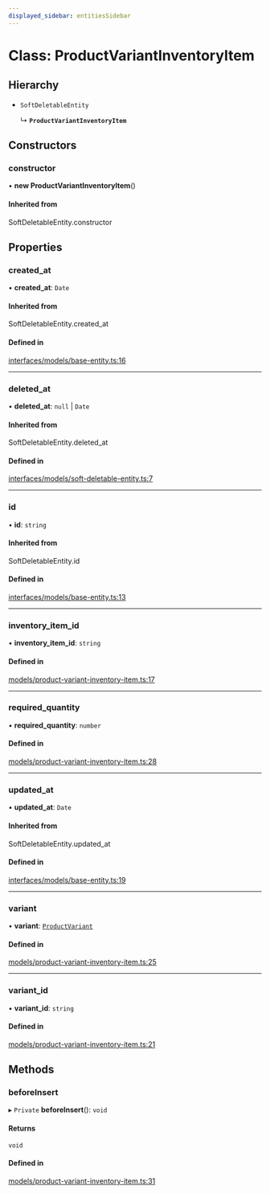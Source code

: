 ```yaml
---
displayed_sidebar: entitiesSidebar
---
```


# Class: ProductVariantInventoryItem

## Hierarchy

- `SoftDeletableEntity`

  ↳ **`ProductVariantInventoryItem`**

## Constructors

### constructor

• **new ProductVariantInventoryItem**()

#### Inherited from

SoftDeletableEntity.constructor

## Properties

### created\_at

• **created\_at**: `Date`

#### Inherited from

SoftDeletableEntity.created\_at

#### Defined in

[interfaces/models/base-entity.ts:16](https://github.com/medusajs/medusa/blob/9dcd62c73/packages/medusa/src/interfaces/models/base-entity.ts#L16)

___

### deleted\_at

• **deleted\_at**: ``null`` \| `Date`

#### Inherited from

SoftDeletableEntity.deleted\_at

#### Defined in

[interfaces/models/soft-deletable-entity.ts:7](https://github.com/medusajs/medusa/blob/9dcd62c73/packages/medusa/src/interfaces/models/soft-deletable-entity.ts#L7)

___

### id

• **id**: `string`

#### Inherited from

SoftDeletableEntity.id

#### Defined in

[interfaces/models/base-entity.ts:13](https://github.com/medusajs/medusa/blob/9dcd62c73/packages/medusa/src/interfaces/models/base-entity.ts#L13)

___

### inventory\_item\_id

• **inventory\_item\_id**: `string`

#### Defined in

[models/product-variant-inventory-item.ts:17](https://github.com/medusajs/medusa/blob/9dcd62c73/packages/medusa/src/models/product-variant-inventory-item.ts#L17)

___

### required\_quantity

• **required\_quantity**: `number`

#### Defined in

[models/product-variant-inventory-item.ts:28](https://github.com/medusajs/medusa/blob/9dcd62c73/packages/medusa/src/models/product-variant-inventory-item.ts#L28)

___

### updated\_at

• **updated\_at**: `Date`

#### Inherited from

SoftDeletableEntity.updated\_at

#### Defined in

[interfaces/models/base-entity.ts:19](https://github.com/medusajs/medusa/blob/9dcd62c73/packages/medusa/src/interfaces/models/base-entity.ts#L19)

___

### variant

• **variant**: [`ProductVariant`](ProductVariant.md)

#### Defined in

[models/product-variant-inventory-item.ts:25](https://github.com/medusajs/medusa/blob/9dcd62c73/packages/medusa/src/models/product-variant-inventory-item.ts#L25)

___

### variant\_id

• **variant\_id**: `string`

#### Defined in

[models/product-variant-inventory-item.ts:21](https://github.com/medusajs/medusa/blob/9dcd62c73/packages/medusa/src/models/product-variant-inventory-item.ts#L21)

## Methods

### beforeInsert

▸ `Private` **beforeInsert**(): `void`

#### Returns

`void`

#### Defined in

[models/product-variant-inventory-item.ts:31](https://github.com/medusajs/medusa/blob/9dcd62c73/packages/medusa/src/models/product-variant-inventory-item.ts#L31)
